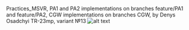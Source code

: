 Practices_MSVR, PA1 and PA2 implementations on branches feature/PA1 and feature/PA2, CGW implementations on branches CGW, by Denys Osadchyi TR-23mp, variant №13
![alt text](https://raw.githubusercontent.com/denisosadchyi1/Practices_MSVR/CGW/CGW_gif.gif)